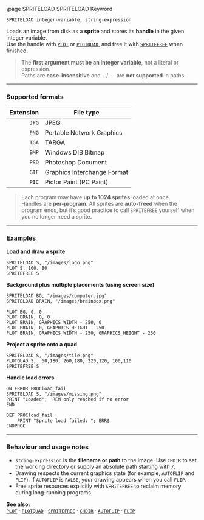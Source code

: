 \page SPRITELOAD SPRITELOAD Keyword
```basic
SPRITELOAD integer-variable, string-expression
```

Loads an image from disk as a **sprite** and stores its **handle** in the given integer variable.  
Use the handle with [`PLOT`](https://github.com/brainboxdotcc/retro-rocket/wiki/PLOT) or [`PLOTQUAD`](https://github.com/brainboxdotcc/retro-rocket/wiki/PLOTQUAD), and free it with [`SPRITEFREE`](https://github.com/brainboxdotcc/retro-rocket/wiki/SPRITEFREE) when finished.


> The **first argument must be an integer variable**, not a literal or expression.  
> Paths are **case-insensitive** and `.` / `..` are **not supported** in paths.

---

### Supported formats

| Extension | File type                  |
|----------:|----------------------------|
| `JPG`     | JPEG                       |
| `PNG`     | Portable Network Graphics  |
| `TGA`     | TARGA                      |
| `BMP`     | Windows DIB Bitmap         |
| `PSD`     | Photoshop Document         |
| `GIF`     | Graphics Interchange Format|
| `PIC`     | Pictor Paint (PC Paint)    |


> Each program may have **up to 1024 sprites** loaded at once.  
> Handles are **per-program**. All sprites are **auto-freed** when the program ends, but it’s good practice to call `SPRITEFREE` yourself when you no longer need a sprite.

---

### Examples

**Load and draw a sprite**
```basic
SPRITELOAD S, "/images/logo.png"
PLOT S, 100, 80
SPRITEFREE S
```

**Background plus multiple placements (using screen size)**
```basic
SPRITELOAD BG, "/images/computer.jpg"
SPRITELOAD BRAIN, "/images/brainbox.png"

PLOT BG, 0, 0
PLOT BRAIN, 0, 0
PLOT BRAIN, GRAPHICS_WIDTH - 250, 0
PLOT BRAIN, 0, GRAPHICS_HEIGHT - 250
PLOT BRAIN, GRAPHICS_WIDTH - 250, GRAPHICS_HEIGHT - 250
```

**Project a sprite onto a quad**
```basic
SPRITELOAD S, "/images/tile.png"
PLOTQUAD S,  60,180, 260,180, 220,120, 100,110
SPRITEFREE S
```

**Handle load errors**
```basic
ON ERROR PROCload_fail
SPRITELOAD S, "/images/missing.png"
PRINT "Loaded";  REM only reached if no error
END

DEF PROCload_fail
    PRINT "Sprite load failed: "; ERR$
ENDPROC
```

---

### Behaviour and usage notes
- `string-expression` is the **filename or path** to the image. Use `CHDIR` to set the working directory or supply an absolute path starting with `/`.
- Drawing respects the current graphics state (for example, `AUTOFLIP` and `FLIP`). If `AUTOFLIP` is `FALSE`, your drawing appears when you call `FLIP`.
- Free sprite resources explicitly with `SPRITEFREE` to reclaim memory during long-running programs.

**See also:**  
[`PLOT`](https://github.com/brainboxdotcc/retro-rocket/wiki/PLOT) ·
[`PLOTQUAD`](https://github.com/brainboxdotcc/retro-rocket/wiki/PLOTQUAD) ·
[`SPRITEFREE`](https://github.com/brainboxdotcc/retro-rocket/wiki/SPRITEFREE) ·
[`CHDIR`](https://github.com/brainboxdotcc/retro-rocket/wiki/CHDIR) ·
[`AUTOFLIP`](https://github.com/brainboxdotcc/retro-rocket/wiki/AUTOFLIP) ·
[`FLIP`](https://github.com/brainboxdotcc/retro-rocket/wiki/FLIP)
